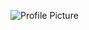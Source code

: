 ![Profile Picture](https://avatars1.githubusercontent.com/u/60465949?s=400&u=3b35d07dde0f9189f7d5d4ea12f106efe48f2f7f&v=4)
